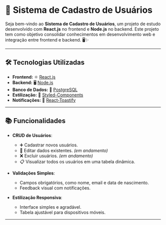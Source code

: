 # 📝 Sistema de Cadastro de Usuários

Seja bem-vindo ao **Sistema de Cadastro de Usuários**, um projeto de estudo desenvolvido com **React.js** no frontend e **Node.js** no backend. Este projeto tem como objetivo consolidar conhecimentos em desenvolvimento web e integração entre frontend e backend. 🖥️✨

---

## 🛠️ Tecnologias Utilizadas

- **Frontend:** ⚛️ [React.js](https://reactjs.org/)  
- **Backend:** 🖥️ [Node.js](https://nodejs.org/)  
- **Banco de Dados:** 🐘 [PostgreSQL](https://www.postgresql.org/)  
- **Estilização:** 💅 [Styled-Components](https://styled-components.com/)  
- **Notificações:** 🔔 [React-Toastify](https://fkhadra.github.io/react-toastify/)

---

## 📚 Funcionalidades

- **CRUD de Usuários**:
  - ➕ Cadastrar novos usuários.
  - 🔄 Editar dados existentes. _(em andamento)_
  - ❌ Excluir usuários. _(em andamento)_
  - 📋 Visualizar todos os usuários em uma tabela dinâmica.
- **Validações Simples**:
  - Campos obrigatórios, como nome, email e data de nascimento.
  - Feedback visual com notificações.

- **Estilização Responsiva**:
  - Interface simples e agradável.
  - Tabela ajustável para dispositivos móveis.

---
